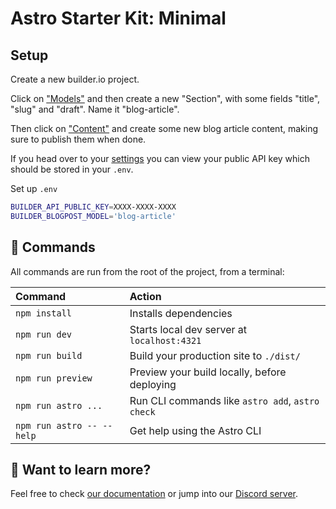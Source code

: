 # Astro Starter Kit: Minimal

## Setup

Create a new builder.io project. 

Click on ["Models"](https://builder.io/models) and then create a new "Section", with some fields "title", "slug" and "draft". Name it "blog-article".

Then click on ["Content"](https://builder.io/content) and create some new blog article content, making sure to publish them when done.

If you head over to your [settings](https://builder.io/account/space) you can view your public API key which should be stored in your `.env`.

Set up `.env`

```bash
BUILDER_API_PUBLIC_KEY=XXXX-XXXX-XXXX
BUILDER_BLOGPOST_MODEL='blog-article'
```


## 🧞 Commands

All commands are run from the root of the project, from a terminal:

| Command                   | Action                                           |
| :------------------------ | :----------------------------------------------- |
| `npm install`             | Installs dependencies                            |
| `npm run dev`             | Starts local dev server at `localhost:4321`      |
| `npm run build`           | Build your production site to `./dist/`          |
| `npm run preview`         | Preview your build locally, before deploying     |
| `npm run astro ...`       | Run CLI commands like `astro add`, `astro check` |
| `npm run astro -- --help` | Get help using the Astro CLI                     |

## 👀 Want to learn more?

Feel free to check [our documentation](https://docs.astro.build) or jump into our [Discord server](https://astro.build/chat).
